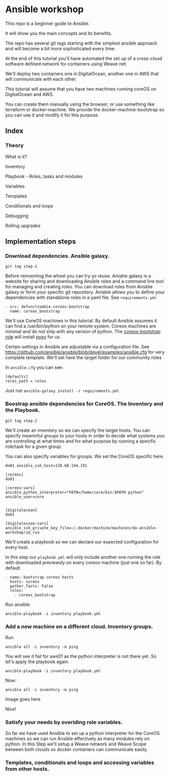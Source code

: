# Ansible workshop

This repo is a beginner guide to Ansible.

It will show you the main concepts and its benefits.

The repo has several git tags starting with the simplest ansible approach and will become a bit more sophisticated every time.

At the end of this tutorial you'll have automated the set up of a cross-cloud software defined network for containers using Weave net.

We'll deploy two containers one in DigitalOcean, another one in AWS that will communicate with each other.

This tutorial will assume that you have two machines running coreOS on DigitalOcean and AWS.

You can create them manually using the browser, or use something like terraform or docker-machine. We provide the docker-machine-bootstrap so you can use it and modify it for this purpose.

## Index

### Theory

What is it?

Inventory

Playbook - Roles, tasks and modules

Variables

Templates

Conditionals and loops

Debugging

Rolling upgrades


## Implementation steps

### Download dependencies. Ansible galaxy.

```git tag step-1```

Before reinventing the wheel you can try yo reuse.
Anisble galaxy is a website for sharing and downloading Ansible roles and a command line tool for managing and creating roles. You can download roles from Ansible galaxy or form your specific git repository.
Anisble allows you to define your dependencies with standalone roles in a yaml file. See ```requirements.yml```

```
- src: defunctzombie.coreos-bootstrap
  name: coreos_bootstrap
```

We'll use CoreOS machines in this tutorial. By default Ansible assumes it can find a /usr/bin/python on your remote system. Coreos machines are minimal and do not ship with any version of python. The [coreos-bootstrap role](https://github.com/defunctzombie/ansible-coreos-bootstrap) will install [pypy](http://pypy.org/) for us.

Certain settings in Ansible are adjustable via a configuration file. See https://github.com/ansible/ansible/blob/devel/examples/ansible.cfg for very complete template.
We'll set here the target folder for our community roles

In ```ansible.cfg``` you can see:

```
[defaults]
roles_path = roles
```

Just run ```ansible-galaxy install -r requirements.yml```

### Boostrap ansible dependencies for CoreOS. The Inventory and the Playbook.

```git tag step-2```

We'll create an inventory so we can specify the target hosts. You can specify meaninful groups to your hosts in order to decide what systems you are controlling at what times and for what purpose by running a specific role/task for a given group.

You can also specify variables for groups. We set the CoreOS specific here.

```
do01 ansible_ssh_host=138.68.144.191

[coreos]
do01

[coreos:vars]
ansible_python_interpreter="PATH=/home/core/bin:$PATH python"
ansible_user=core


[digitalocean]
do01

[digitalocean:vars]
ansible_ssh_private_key_file=~/.docker/machine/machines/do-ansible-workshop/id_rsa
```

We'll create a playbook so we can declare our expected configuration for every host.

In this step our ```playbook.yml``` will only include another one running the role with downloaded previewsly on every coreos machine (just one so far).
By default.
```
- name: bootstrap coreos hosts
  hosts: coreos
  gather_facts: False
  roles:
    - coreos_bootstrap
```

Run ansible:

```
ansible-playbook -i inventory playbook.yml
```

### Add a new machine on a different cloud. Inventory groups.

Run

```
ansible all -i inventory -m ping
```

You will see it fail for aws01 as the python interpreter is not there yet. So let's apply the playbook again.

```
ansible-playbook -i inventory playbook.yml
```

Now:

```
ansible all -i inventory -m ping
```

Image goes here

Nice!

### Satisfy your needs by overiding role variables.

So far we have used Ansible to set up a python interpreter for the CoreOS machines so we can run Ansible effectively as many modules rely on python.
In this Step we'll setup a Weave network and Weave Scope between both clouds so docker containers can communicate easily.

### Templates, conditionals and loops and accessing variables from other hosts.



